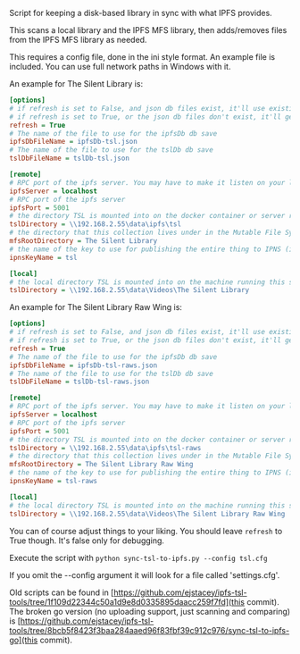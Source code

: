 Script for keeping a disk-based library in sync with what IPFS provides.

This scans a local library and the IPFS MFS library, then adds/removes files from the IPFS MFS library as needed.

This requires a config file, done in the ini style format. An example file is included. You can use full network paths in Windows with it.

An example for The Silent Library is:

```ini
[options]
# if refresh is set to False, and json db files exist, it'll use existing json db files
# if refresh is set to True, or the json db files don't exist, it'll generate the db files (and dump them)
refresh = True
# The name of the file to use for the ipfsDb db save
ipfsDbFileName = ipfsDb-tsl.json
# The name of the file to use for the tslDb db save
tslDbFileName = tslDb-tsl.json

[remote]
# RPC port of the ipfs server. You may have to make it listen on your local network IP, or set up an SSH tunnel
ipfsServer = localhost
# RPC port of the ipfs server
ipfsPort = 5001
# the directory TSL is mounted into on the docker container or server running ipfs
tslDirectory = \\192.168.2.55\data\ipfs\tsl
# the directory that this collection lives under in the Mutable File System (MFS)
mfsRootDirectory = The Silent Library
# the name of the key to use for publishing the entire thing to IPNS (it's a name you make up)
ipnsKeyName = tsl

[local]
# the local directory TSL is mounted into on the machine running this script
tslDirectory = \\192.168.2.55\data\Videos\The Silent Library
```

An example for The Silent Library Raw Wing is:
```ini
[options]
# if refresh is set to False, and json db files exist, it'll use existing json db files
# if refresh is set to True, or the json db files don't exist, it'll generate the db files (and dump them)
refresh = True
# The name of the file to use for the ipfsDb db save
ipfsDbFileName = ipfsDb-tsl-raws.json
# The name of the file to use for the tslDb db save
tslDbFileName = tslDb-tsl-raws.json

[remote]
# RPC port of the ipfs server. You may have to make it listen on your local network IP, or set up an SSH tunnel
ipfsServer = localhost
# RPC port of the ipfs server
ipfsPort = 5001
# the directory TSL is mounted into on the docker container or server running ipfs
tslDirectory = \\192.168.2.55\data\ipfs\tsl-raws
# the directory that this collection lives under in the Mutable File System (MFS)
mfsRootDirectory = The Silent Library Raw Wing
# the name of the key to use for publishing the entire thing to IPNS (it's a name you make up)
ipnsKeyName = tsl-raws

[local]
# the local directory TSL is mounted into on the machine running this script
tslDirectory = \\192.168.2.55\data\Videos\The Silent Library Raw Wing
```

You can of course adjust things to your liking. You should leave `refresh` to True though. It's false only for debugging.

Execute the script with `python sync-tsl-to-ipfs.py --config tsl.cfg`

If you omit the --config argument it will look for a file called 'settings.cfg'.

Old scripts can be found in [https://github.com/ejstacey/ipfs-tsl-tools/tree/1f109d22344c50a1d9e8d0335895daacc259f7fd](this commit).
The broken go version (no uploading support, just scanning and comparing) is [https://github.com/ejstacey/ipfs-tsl-tools/tree/8bcb5f8423f3baa284aaed96f83fbf39c912c976/sync-tsl-to-ipfs-go](this commit).